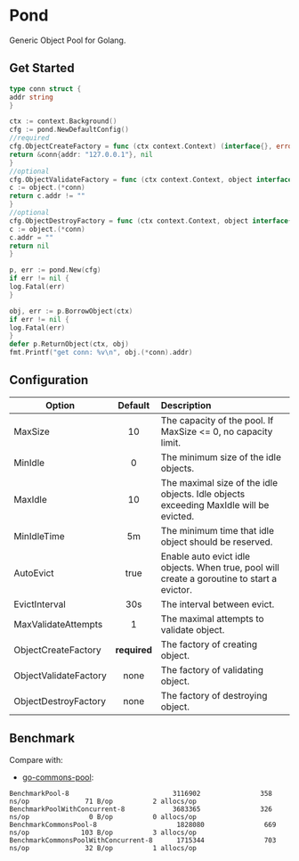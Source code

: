 # Pond

Generic Object Pool for Golang.

## Get Started

```go
type conn struct {
addr string
}

ctx := context.Background()
cfg := pond.NewDefaultConfig()
//required
cfg.ObjectCreateFactory = func (ctx context.Context) (interface{}, error) {
return &conn{addr: "127.0.0.1"}, nil
}
//optional
cfg.ObjectValidateFactory = func (ctx context.Context, object interface{}) bool {
c := object.(*conn)
return c.addr != ""
}
//optional
cfg.ObjectDestroyFactory = func (ctx context.Context, object interface{}) error {
c := object.(*conn)
c.addr = ""
return nil
}

p, err := pond.New(cfg)
if err != nil {
log.Fatal(err)
}

obj, err := p.BorrowObject(ctx)
if err != nil {
log.Fatal(err)
}
defer p.ReturnObject(ctx, obj)
fmt.Printf("get conn: %v\n", obj.(*conn).addr)
```

## Configuration

| Option                        | Default        | Description  |
| ------------------------------|:--------------:| :------------|
| MaxSize                       | 10             |The capacity of the pool. If MaxSize <= 0, no capacity limit.|
| MinIdle                       | 0              |The minimum size of the idle objects.|
| MaxIdle                       | 10             |The maximal size of the idle objects. Idle objects exceeding MaxIdle will be evicted.|
| MinIdleTime                   | 5m             |The minimum time that idle object should be reserved.|
| AutoEvict                     | true           |Enable auto evict idle objects. When true, pool will create a goroutine to start a evictor.|
| EvictInterval                 | 30s            |The interval between evict.|
| MaxValidateAttempts           | 1              |The maximal attempts to validate object.|
| ObjectCreateFactory           | **required**   |The factory of creating object.|
| ObjectValidateFactory         | none           |The factory of validating object.|
| ObjectDestroyFactory          | none           |The factory of destroying object.|

## Benchmark

Compare with:

- [go-commons-pool](https://github.com/jolestar/go-commons-pool):

```text
BenchmarkPool-8                          3116902               358 ns/op              71 B/op          2 allocs/op
BenchmarkPoolWithConcurrent-8            3683365               326 ns/op               0 B/op          0 allocs/op
BenchmarkCommonsPool-8                    1828080               669 ns/op             103 B/op          3 allocs/op
BenchmarkCommonsPoolWithConcurrent-8      1715344               703 ns/op              32 B/op          1 allocs/op
```
